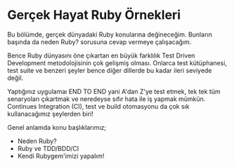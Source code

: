 # Gerçek Hayat Ruby Örnekleri

Bu bölümde, gerçek dünyadaki Ruby konularına değineceğim. Bunların başında da neden Ruby? sorusuna cevap vermeye çalışacağım.

Bence Ruby dünyasını öne çıkartan en büyük farklılık Test Driven Development metodolojisinin çok gelişmiş olması. Onlarca test kütüphanesi, test suite ve benzeri şeyler bence diğer dillerde bu kadar ileri seviyede değil.

Yaptığınız uygulamaı END TO END yani A'dan Z'ye test etmek, tek tek tüm senaryoları çıkartmak ve neredeyse sıfır hata ile iş yapmak mümkün. Continues Integration (CI), test ve build otomasyonu da çok sık kullanacağımız şeylerden biri!

Genel anlamda konu başlıklarımız;

* Neden Ruby?
* Ruby ve TDD/BDD/CI
* Kendi Rubygem'imizi yapalım!